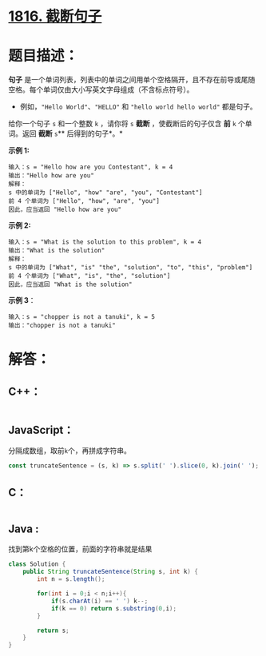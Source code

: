 # [1816. 截断句子](https://leetcode-cn.com/problems/truncate-sentence/)

# 题目描述：

**句子** 是一个单词列表，列表中的单词之间用单个空格隔开，且不存在前导或尾随空格。每个单词仅由大小写英文字母组成（不含标点符号）。

- 例如，`"Hello World"`、`"HELLO"` 和 `"hello world hello world"` 都是句子。

给你一个句子 `s` 和一个整数 `k` ，请你将 `s` **截断** ，使截断后的句子仅含 **前** `k` 个单词。返回 **截断** `s`** 后得到的句子*。*



**示例 1:**

```
输入：s = "Hello how are you Contestant", k = 4
输出："Hello how are you"
解释：
s 中的单词为 ["Hello", "how" "are", "you", "Contestant"]
前 4 个单词为 ["Hello", "how", "are", "you"]
因此，应当返回 "Hello how are you"
```

 **示例 2:**

```
输入：s = "What is the solution to this problem", k = 4
输出："What is the solution"
解释：
s 中的单词为 ["What", "is" "the", "solution", "to", "this", "problem"]
前 4 个单词为 ["What", "is", "the", "solution"]
因此，应当返回 "What is the solution"
```

**示例 3**：

```
输入：s = "chopper is not a tanuki", k = 5
输出："chopper is not a tanuki"
```



# 解答：

## C++：

```cpp

```

## JavaScript：

分隔成数组，取前`k`个，再拼成字符串。

```javascript
const truncateSentence = (s, k) => s.split(' ').slice(0, k).join(' ');
```

## C：

```c

```

## Java :

找到第k个空格的位置，前面的字符串就是结果

```java
class Solution {
    public String truncateSentence(String s, int k) {
        int n = s.length();

        for(int i = 0;i < n;i++){
            if(s.charAt(i) == ' ') k--;
            if(k == 0) return s.substring(0,i);
        }

        return s;
    }
}
```
